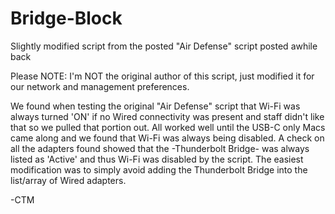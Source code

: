 # Bridge-Block
Slightly modified script from the posted "Air Defense" script posted awhile back

Please NOTE: I'm NOT the original author of this script, just modified it for 
our network and management preferences. 

We found when testing the original "Air Defense" script that Wi-Fi was always turned 'ON' 
if no Wired connectivity was present and staff didn't like that so we pulled 
that portion out.  All worked well until the USB-C only Macs came along and we
found that Wi-Fi was always being disabled.  A check on all the adapters found
showed that the -Thunderbolt Bridge- was always listed as 'Active' and thus
Wi-Fi was disabled by the script.  The easiest modification was to simply 
avoid adding the Thunderbolt Bridge into the list/array of Wired adapters.

-CTM
